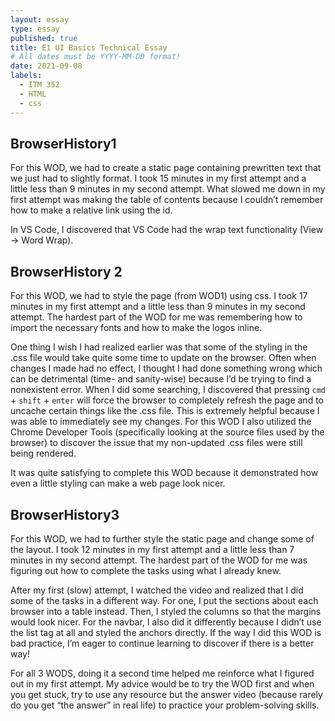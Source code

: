 ```yaml
---
layout: essay
type: essay
published: true
title: E1 UI Basics Technical Essay
# All dates must be YYYY-MM-DD format!
date: 2021-09-08
labels:
  - ITM 352
  - HTML
  - css
---
```


## BrowserHistory1
  For this WOD, we had to create a static page containing prewritten text that we just had to slightly format. I took 15 minutes in my first attempt and a little less than 9 minutes in my second attempt. What slowed me down in my first attempt was making the table of contents because I couldn’t remember how to make a relative link using the id. 

In VS Code, I discovered that VS Code had the wrap text functionality (View → Word Wrap). 


## BrowserHistory 2
  For this WOD, we had to style the page (from WOD1) using css. I took 17 minutes in my first attempt and a little less than 9 minutes in my second attempt. The hardest part of the WOD for me was remembering how to import the necessary fonts and how to make the logos inline.

  One thing I wish I had realized earlier was that some of the styling in the .css file would take quite some time to update on the browser. Often when changes I made had no effect, I thought I had done something wrong which can be detrimental (time- and sanity-wise) because I’d be trying to find a nonexistent error. When I did some searching, I discovered that pressing `cmd` + `shift` + `enter` will force the browser to completely refresh the page and to uncache certain things like the .css file. This is extremely helpful because I was able to immediately see my changes. For this WOD I also utilized the Chrome Developer Tools (specifically looking at the source files used by the browser) to discover the issue that my non-updated .css files were still being rendered. 

It was quite satisfying to complete this WOD because it demonstrated how even a little styling can make a web page look nicer. 


## BrowserHistory3
  For this WOD, we had to further style the static page and change some of the layout. I took 12 minutes in my first attempt and a little less than 7 minutes in my second attempt. The hardest part of the WOD for me was figuring out how to complete the tasks using what I already knew. 

After my first (slow) attempt, I watched the video and realized that I did some of the tasks in a different way. For one, I put the sections about each browser into a table instead. Then, I styled the columns so that the margins would look nicer. For the navbar, I also did it differently because I didn’t use the list tag at all and styled the anchors directly. If the way I did this WOD is bad practice, I’m eager to continue learning to discover if there is a better way!


For all 3 WODS, doing it a second time helped me reinforce what I figured out in my first attempt. My advice would be to try the WOD first and when you get stuck, try to use any resource but the answer video (because rarely do you get “the answer” in real life) to practice your problem-solving skills. 

